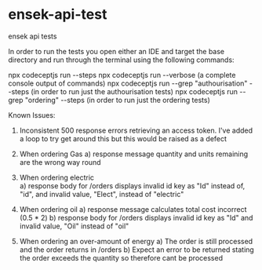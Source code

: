 # ensek-api-test
ensek api tests

In order to run the tests you open either an IDE and target the base directory and run through the terminal using the following commands:

npx codeceptjs run --steps
npx codeceptjs run --verbose (a complete console output of commands)
npx codeceptjs run --grep "authourisation" --steps (in order to run just the authourisation tests)
npx codeceptjs run --grep "ordering" --steps (in order to run just the ordering tests)

Known Issues:

1) Inconsistent 500 response errors retrieving an access token. I've added a loop to try get around this but this would be raised as a defect

2) When ordering Gas
	a) response message quantity and units remaining are the wrong way round
	
3) When ordering electric	
	a) response body for /orders displays invalid id key as "Id" instead of, "id", and invalid value, "Elect", instead of "electric"
	
4) When ordering oil
	a) response message calculates total cost incorrect (0.5 * 2)
	b) response body for /orders displays invalid id key as "Id" and invalid value, "Oil" instead of "oil"

5) When ordering an over-amount of energy
	a) The order is still processed and the order returns in /orders
	b) Expect an error to be returned stating the order exceeds the quantity so therefore cant be processed
	
		
